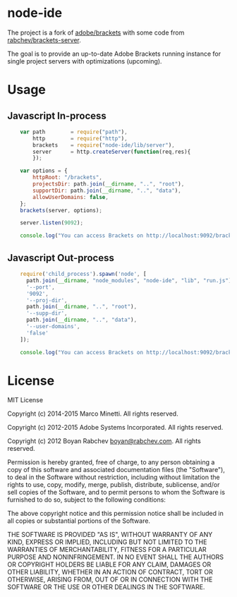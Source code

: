 # node-ide

The project is a fork of [adobe/brackets](https://github.com/adobe/brackets) with some code from [rabchev/brackets-server](https://github.com/rabchev/brackets-server).

The goal is to provide an up-to-date Adobe Brackets running instance for single project servers with optimizations (upcoming).


# Usage

## Javascript In-process

```javascript
    var path        = require("path"),
        http        = require("http"),
        brackets    = require("node-ide/lib/server"),
        server      = http.createServer(function(req,res){
        });

    var options = {
        httpRoot: "/brackets",
        projectsDir: path.join(__dirname, "..", "root"),
        supportDir: path.join(__dirname, "..", "data"),
        allowUserDomains: false,
    };
    brackets(server, options);

    server.listen(9092);

    console.log("You can access Brackets on http://localhost:9092/brackets/");
```

## Javascript Out-process

```javascript
    require('child_process').spawn('node', [
      path.join(__dirname, "node_modules", "node-ide", "lib", "run.js"),
      '--port',
      '9092',
      '--proj-dir',
      path.join(__dirname, "..", "root"),
      '--supp-dir',
      path.join(__dirname, "..", "data"),
      '--user-domains',
      'false'
    ]);

    console.log("You can access Brackets on http://localhost:9092/brackets/");
```


# License

MIT License

Copyright (c) 2014-2015 Marco Minetti. All rights reserved.

Copyright (c) 2012-2015 Adobe Systems Incorporated. All rights reserved.

Copyright (c) 2012 Boyan Rabchev <boyan@rabchev.com>. All rights reserved.


Permission is hereby granted, free of charge, to any person obtaining a
copy of this software and associated documentation files (the "Software"),
to deal in the Software without restriction, including without limitation
the rights to use, copy, modify, merge, publish, distribute, sublicense,
and/or sell copies of the Software, and to permit persons to whom the
Software is furnished to do so, subject to the following conditions:

The above copyright notice and this permission notice shall be included in
all copies or substantial portions of the Software.

THE SOFTWARE IS PROVIDED "AS IS", WITHOUT WARRANTY OF ANY KIND, EXPRESS OR
IMPLIED, INCLUDING BUT NOT LIMITED TO THE WARRANTIES OF MERCHANTABILITY,
FITNESS FOR A PARTICULAR PURPOSE AND NONINFRINGEMENT. IN NO EVENT SHALL THE
AUTHORS OR COPYRIGHT HOLDERS BE LIABLE FOR ANY CLAIM, DAMAGES OR OTHER
LIABILITY, WHETHER IN AN ACTION OF CONTRACT, TORT OR OTHERWISE, ARISING
FROM, OUT OF OR IN CONNECTION WITH THE SOFTWARE OR THE USE OR OTHER
DEALINGS IN THE SOFTWARE.

